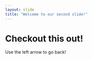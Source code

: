 ```yaml
---
layout: slide
title: "Welcome to our second slide!"
---
```

# Checkout this out!
Use the left arrow to go back!
